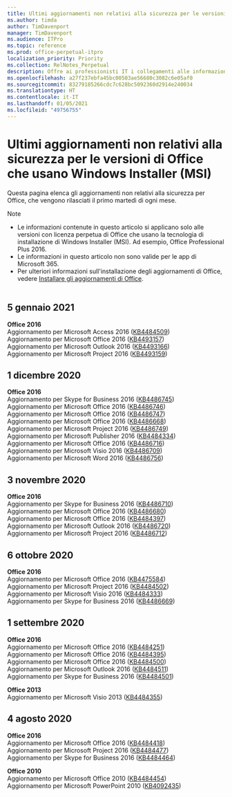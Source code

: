 ```yaml
---
title: Ultimi aggiornamenti non relativi alla sicurezza per le versioni di Office che usano Windows Installer (MSI)
ms.author: timda
author: TimDavenport
manager: TimDavenport
ms.audience: ITPro
ms.topic: reference
ms.prod: office-perpetual-itpro
localization_priority: Priority
ms.collection: RelNotes_Perpetual
description: Offre ai professionisti IT i collegamenti alle informazioni sugli aggiornamenti più recenti non relativi alla sicurezza delle versioni con licenza perpetua di Office 2016, Office 2013 e Office 2010
ms.openlocfilehash: a27f237ebfa45bc00503ae56680c3082c6e05af0
ms.sourcegitcommit: 83279185266cdc7c628bc5092360d2914e240034
ms.translationtype: HT
ms.contentlocale: it-IT
ms.lasthandoff: 01/05/2021
ms.locfileid: "49756755"
---
```

# <a name="latest-non-security-updates-for-versions-of-office-that-use-windows-installer-msi"></a>Ultimi aggiornamenti non relativi alla sicurezza per le versioni di Office che usano Windows Installer (MSI)

Questa pagina elenca gli aggiornamenti non relativi alla sicurezza per Office, che vengono rilasciati il primo martedì di ogni mese.

> [!NOTE]
> - Le informazioni contenute in questo articolo si applicano solo alle versioni con licenza perpetua di Office che usano la tecnologia di installazione di Windows Installer (MSI). Ad esempio, Office Professional Plus 2016.
> - Le informazioni in questo articolo non sono valide per le app di Microsoft 365.
> - Per ulteriori informazioni sull'installazione degli aggiornamenti di Office, vedere [Installare gli aggiornamenti di Office](https://support.office.com/article/2ab296f3-7f03-43a2-8e50-46de917611c5).
<br/><br/>

## <a name="january-5-2021"></a>5 gennaio 2021
**Office 2016**</br>
Aggiornamento per Microsoft Access 2016 ([KB4484509](https://support.microsoft.com/help/4484509)) </br>
Aggiornamento per Microsoft Office 2016 ([KB4493157](https://support.microsoft.com/help/4493157)) </br>
Aggiornamento per Microsoft Outlook 2016 ([KB4493166](https://support.microsoft.com/help/4493166)) </br>
Aggiornamento per Microsoft Project 2016 ([KB4493159](https://support.microsoft.com/help/4493159)) </br>


## <a name="december-1-2020"></a>1 dicembre 2020
**Office 2016**<br/>
Aggiornamento per Skype for Business 2016 ([KB4486745](https://support.microsoft.com/help/4486745)) <br/>
Aggiornamento per Microsoft Office 2016 ([KB4486746](https://support.microsoft.com/help/4486746)) <br/> Aggiornamento per Microsoft Office 2016 ([KB4486747](https://support.microsoft.com/help/4486747)) <br/> Aggiornamento per Microsoft Office 2016 ([KB4486668](https://support.microsoft.com/help/4486668)) <br/>
Aggiornamento per Microsoft Project 2016 ([KB4486749](https://support.microsoft.com/help/4486749)) <br/> Aggiornamento per Microsoft Publisher 2016 ([KB4484334](https://support.microsoft.com/help/4484334)) <br/> Aggiornamento per Microsoft Office 2016 ([KB4486716](https://support.microsoft.com/help/4486716)) <br/> Aggiornamento per Microsoft Visio 2016 ([KB4486709](https://support.microsoft.com/help/4486709)) <br/>
Aggiornamento per Microsoft Word 2016 ([KB4486756](https://support.microsoft.com/help/4486756)) <br/> 


## <a name="november-3-2020"></a>3 novembre 2020
**Office 2016**<br/>
Aggiornamento per Skype for Business 2016 ([KB4486710](https://support.microsoft.com/help/4486710)) <br/>
Aggiornamento per Microsoft Office 2016 ([KB4486680](https://support.microsoft.com/help/4486680)) <br/>
Aggiornamento per Microsoft Office 2016 ([KB4484397](https://support.microsoft.com/help/4484397)) <br/>
Aggiornamento per Microsoft Outlook 2016 ([KB4486720](https://support.microsoft.com/help/4486720)) <br/>
Aggiornamento per Microsoft Project 2016 ([KB4486712](https://support.microsoft.com/help/4486712)) <br/>


## <a name="october-6-2020"></a>6 ottobre 2020
**Office 2016**<br/>
Aggiornamento per Microsoft Office 2016 ([KB4475584](https://support.microsoft.com/help/4475584))<br/>
Aggiornamento per Microsoft Project 2016 ([KB4484502](https://support.microsoft.com/help/4484502))<br/>
Aggiornamento per Microsoft Visio 2016 ([KB4484333](https://support.microsoft.com/help/4484333))<br/>
Aggiornamento per Skype for Business 2016 ([KB4486669](https://support.microsoft.com/help/4486669))<br/> 

## <a name="september-1-2020"></a>1 settembre 2020
**Office 2016**<br/>
Aggiornamento per Microsoft Office 2016 ([KB4484251](https://support.microsoft.com/help/4484251))<br/>
Aggiornamento per Microsoft Office 2016 ([KB4484395](https://support.microsoft.com/help/4484395))<br/> Aggiornamento per Microsoft Office 2016 ([KB4484500](https://support.microsoft.com/help/4484500)) <br/>
Aggiornamento per Microsoft Outlook 2016 ([KB4484511](https://support.microsoft.com/help/4484511)) <br/>
Aggiornamento per Skype for Business 2016 ([KB4484501](https://support.microsoft.com/help/4484501)) <br/>

**Office 2013**<br/>
Aggiornamento per Microsoft Visio 2013 ([KB4484355](https://support.microsoft.com/help/4484355))<br/>

## <a name="august-4-2020"></a>4 agosto 2020

**Office 2016**<br/>
Aggiornamento per Microsoft Office 2016 ([KB4484418](https://support.microsoft.com/help/4484418))<br/> Aggiornamento per Microsoft Project 2016 ([KB4484477](https://support.microsoft.com/help/4484477))<br/>
Aggiornamento per Skype for Business 2016 ([KB4484464](https://support.microsoft.com/help/4484464))<br/> 

**Office 2010**<br/>
Aggiornamento per Microsoft Office 2010 ([KB4484454](https://support.microsoft.com/help/4484454))<br/> Aggiornamento per Microsoft PowerPoint 2010 ([KB4092435](https://support.microsoft.com/help/4092435))<br/> 

</br>